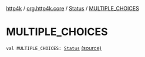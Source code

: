 [http4k](../../index.md) / [org.http4k.core](../index.md) / [Status](index.md) / [MULTIPLE_CHOICES](./-m-u-l-t-i-p-l-e_-c-h-o-i-c-e-s.md)

# MULTIPLE_CHOICES

`val MULTIPLE_CHOICES: `[`Status`](index.md) [(source)](https://github.com/http4k/http4k/blob/master/http4k-core/src/main/kotlin/org/http4k/core/Status.kt#L19)